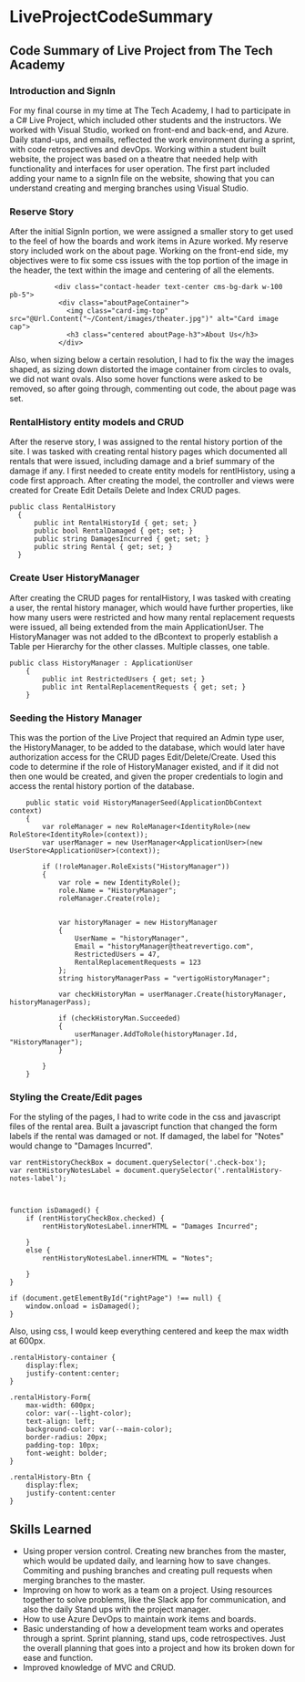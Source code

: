 # LiveProjectCodeSummary

## Code Summary of Live Project from The Tech Academy

### Introduction and SignIn
For my final course in my time at The Tech Academy, I had to participate in a C# Live Project, which included other students and the instructors. We worked with Visual Studio, worked on front-end and back-end, and Azure. Daily stand-ups, and emails, reflected the work environment during a sprint, with code retrospectives and devOps. Working within a student built website, the project was based on a theatre that needed help with functionality and interfaces for user operation. The first part included adding your name to a signIn file on the website, showing that you can understand creating and merging branches using Visual Studio. 
### Reserve Story
After the initial SignIn portion, we were assigned a smaller story to get used to the feel of how the boards and work items in Azure worked. My reserve story included work on the about page. Working on the front-end side, my objectives were to fix some css issues with the top portion of the image in the header, the text within the image and centering of all the elements.

               <div class="contact-header text-center cms-bg-dark w-100 pb-5">
                <div class="aboutPageContainer">
                  <img class="card-img-top" src="@Url.Content("~/Content/images/theater.jpg")" alt="Card image cap">
                  <h3 class="centered aboutPage-h3">About Us</h3>
                </div>
                
Also, when sizing below a certain resolution, I had to fix the way the images shaped, as sizing down distorted the image container from circles to ovals, we did not want ovals. Also some hover functions were asked to be removed, so after going through, commenting out code, the about page was set.

### RentalHistory entity models and CRUD
After the reserve story, I was assigned to the rental history portion of the site. I was tasked with creating rental history pages which documented all rentals that were issued, including damage and a brief summary of the damage if any. I first needed to create entity models for rentlHistory, using a code first approach. After creating the model, the controller and views were created for Create Edit Details Delete and Index CRUD pages. 

    public class RentalHistory
      {
          public int RentalHistoryId { get; set; }
          public bool RentalDamaged { get; set; }
          public string DamagesIncurred { get; set; }
          public string Rental { get; set; }
      }
 
### Create User HistoryManager
After creating the CRUD pages for rentalHistory, I was tasked with creating a user, the rental history manager, which would have further properties, like how many users were restricted and how many rental replacement requests were issued, all being extended from the main ApplicationUser. The HistoryManager was not added to the dBcontext to properly establish a Table per Hierarchy for the other classes. Multiple classes, one table.

    public class HistoryManager : ApplicationUser
        {
            public int RestrictedUsers { get; set; }
            public int RentalReplacementRequests { get; set; }
        }
      
### Seeding the History Manager 
This was the portion of the Live Project that required an Admin type user, the HistoryManager, to be added to the database, which would later have authorization access for the CRUD pages Edit/Delete/Create. Used this code to determine if the role of HistoryManager existed, and if it did not then one would be created, and given the proper credentials to login and access the rental history portion of the database.

        public static void HistoryManagerSeed(ApplicationDbContext context)
        {
            var roleManager = new RoleManager<IdentityRole>(new RoleStore<IdentityRole>(context));
            var userManager = new UserManager<ApplicationUser>(new UserStore<ApplicationUser>(context));

            if (!roleManager.RoleExists("HistoryManager"))
            {
                var role = new IdentityRole();
                role.Name = "HistoryManager";
                roleManager.Create(role);

                
                var historyManager = new HistoryManager
                {
                    UserName = "historyManager",
                    Email = "historyManager@theatrevertigo.com",
                    RestrictedUsers = 47,
                    RentalReplacementRequests = 123
                };
                string historyManagerPass = "vertigoHistoryManager";

                var checkHistoryMan = userManager.Create(historyManager, historyManagerPass);
                
                if (checkHistoryMan.Succeeded)
                {
                    userManager.AddToRole(historyManager.Id, "HistoryManager");
                }

            }
        }

### Styling the Create/Edit pages
For the styling of the pages, I had to write code in the css and javascript files of the rental area. Built a javascript function that changed the form labels if the rental was damaged or not. If damaged, the label for "Notes" would change to "Damages Incurred". 

    var rentHistoryCheckBox = document.querySelector('.check-box');
    var rentHistoryNotesLabel = document.querySelector('.rentalHistory-notes-label');



    function isDamaged() {
        if (rentHistoryCheckBox.checked) {
            rentHistoryNotesLabel.innerHTML = "Damages Incurred";

        }
        else {
            rentHistoryNotesLabel.innerHTML = "Notes";

        }
    }

    if (document.getElementById("rightPage") !== null) {
        window.onload = isDamaged();
    }
Also, using css, I would keep everything centered and keep the max width at 600px.

    .rentalHistory-container {
        display:flex;
        justify-content:center;
    }

    .rentalHistory-Form{
        max-width: 600px;
        color: var(--light-color);
        text-align: left;
        background-color: var(--main-color);
        border-radius: 20px;
        padding-top: 10px;
        font-weight: bolder;
    }

    .rentalHistory-Btn {
        display:flex;
        justify-content:center
    }
    
## Skills Learned
* Using proper version control. Creating new branches from the master, which would be updated daily, and learning how to save changes. Commiting and pushing branches and creating pull requests when merging branches to the master.
* Improving on how to work as a team on a project. Using resources together to solve problems, like the Slack app for communication, and also the daily Stand ups with the project manager.
* How to use Azure DevOps to maintain work items and boards. 
* Basic understanding of how a development team works and operates through a sprint. Sprint planning, stand ups, code retrospectives. Just the overall planning that goes into a project and how its broken down for ease and function.
* Improved knowledge of MVC and CRUD.
